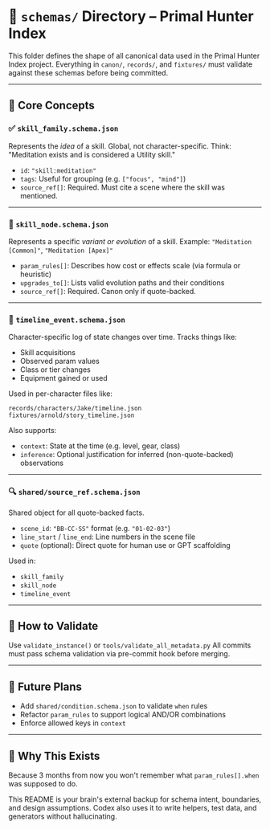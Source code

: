 # 📐 `schemas/` Directory – Primal Hunter Index

This folder defines the shape of all canonical data used in the Primal Hunter Index project. Everything in `canon/`,
`records/`, and `fixtures/` must validate against these schemas before being committed.

---

## 🧱 Core Concepts

### ✅ `skill_family.schema.json`

Represents the *idea* of a skill. Global, not character-specific. Think: "Meditation exists and is considered a Utility
skill."

- `id`: `"skill:meditation"`
- `tags`: Useful for grouping (e.g. `["focus", "mind"]`)
- `source_ref[]`: Required. Must cite a scene where the skill was mentioned.

---

### 🌱 `skill_node.schema.json`

Represents a specific *variant or evolution* of a skill. Example: `"Meditation [Common]"`, `"Meditation [Apex]"`

- `param_rules[]`: Describes how cost or effects scale (via formula or heuristic)
- `upgrades_to[]`: Lists valid evolution paths and their conditions
- `source_ref[]`: Required. Canon only if quote-backed.

---

### 📘 `timeline_event.schema.json`

Character-specific log of state changes over time. Tracks things like:

- Skill acquisitions
- Observed param values
- Class or tier changes
- Equipment gained or used

Used in per-character files like:

```text
records/characters/Jake/timeline.json
fixtures/arnold/story_timeline.json
```

Also supports:

- `context`: State at the time (e.g. level, gear, class)
- `inference`: Optional justification for inferred (non-quote-backed) observations

---

### 🔍 `shared/source_ref.schema.json`

Shared object for all quote-backed facts.

- `scene_id`: `"BB-CC-SS"` format (e.g. `"01-02-03"`)
- `line_start` / `line_end`: Line numbers in the scene file
- `quote` (optional): Direct quote for human use or GPT scaffolding

Used in:

- `skill_family`
- `skill_node`
- `timeline_event`

---

## 🧪 How to Validate

Use `validate_instance()` or `tools/validate_all_metadata.py` All commits must pass schema validation via pre-commit
hook before merging.

---

## 🚧 Future Plans

- Add `shared/condition.schema.json` to validate `when` rules
- Refactor `param_rules` to support logical AND/OR combinations
- Enforce allowed keys in `context`

---

## 🧠 Why This Exists

Because 3 months from now you won't remember what `param_rules[].when` was supposed to do.

This README is your brain's external backup for schema intent, boundaries, and design assumptions. Codex also uses it to
write helpers, test data, and generators without hallucinating.
